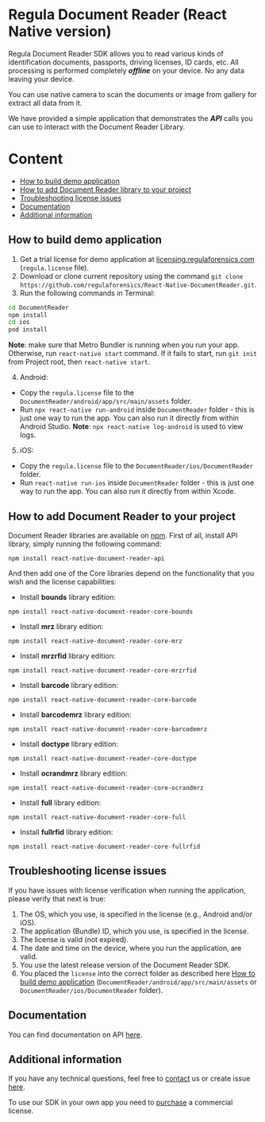 
#  Regula Document Reader (React Native version)
Regula Document Reader SDK allows you to read various kinds of identification documents, passports, driving licenses, ID cards, etc. All processing is performed completely  _**offline**_  on your device. No any data leaving your device.

You can use native camera to scan the documents or image from gallery for extract all data from it.

We have provided a simple application that demonstrates the  _**API**_  calls you can use to interact with the Document Reader Library.

# Content
* [How to build demo application](#how-to-build-demo-application)
* [How to add Document Reader library to your project](#how-to-add-document-reader-to-your-project)
* [Troubleshooting license issues](#troubleshooting-license-issues)
* [Documentation](#documentation)
* [Additional information](#additional-information)

## How to build demo application
1. Get a trial license for demo application at  [licensing.regulaforensics.com](https://licensing.regulaforensics.com/)  (`regula.license`  file).
2. Download or clone current repository using the command `git clone https://github.com/regulaforensics/React-Native-DocumentReader.git`.
3. Run the following commands in Terminal:
```bash
cd DocumentReader
npm install
cd ios
pod install
```

**Note**: make sure that Metro Bundler is running when you run your app. Otherwise, run `react-native start` command. If it fails to start, run `git init` from Project root, then `react-native start`.


4. Android:
  * Copy the `regula.license` file to the `DocumentReader/android/app/src/main/assets` folder.
  * Run `npx react-native run-android` inside `DocumentReader` folder - this is just one way to run the app. You can also run it directly from within Android Studio. **Note**: `npx react-native log-android` is used to view logs.

5. iOS:
  * Copy the `regula.license` file to the `DocumentReader/ios/DocumentReader` folder.
  * Run `react-native run-ios` inside `DocumentReader` folder - this is just one way to run the app. You can also run it directly from within Xcode.

## How to add Document Reader to your project
Document Reader libraries are available on [npm](https://www.npmjs.com/~regula).
First of all, install API library, simply running the following command:
```
npm install react-native-document-reader-api
```

And then add one of the Core libraries depend on the functionality that you wish and the license capabilities:

* Install **bounds** library edition:
```
npm install react-native-document-reader-core-bounds
```

* Install **mrz** library edition:
```
npm install react-native-document-reader-core-mrz
```

* Install **mrzrfid** library edition:
```
npm install react-native-document-reader-core-mrzrfid
```

* Install **barcode** library edition:
```
npm install react-native-document-reader-core-barcode
```

* Install **barcodemrz** library edition:
```
npm install react-native-document-reader-core-barcodemrz
```

* Install **doctype** library edition:
```
npm install react-native-document-reader-core-doctype
```

* Install **ocrandmrz** library edition:
```
npm install react-native-document-reader-core-ocrandmrz
```

* Install **full** library edition:
```
npm install react-native-document-reader-core-full
```

* Install **fullrfid** library edition:
```
npm install react-native-document-reader-core-fullrfid
```

## Troubleshooting license issues
If you have issues with license verification when running the application, please verify that next is true:
1.  The OS, which you use, is specified in the license (e.g., Android and/or iOS).
2.  The application (Bundle) ID, which you use, is specified in the license.
3. The license is valid (not expired).
4. The date and time on the device, where you run the application, are valid.
5. You use the latest release version of the Document Reader SDK.
6. You placed the  `license` into the correct folder as described here [How to build demo application](#how-to-build-demo-application) (`DocumentReader/android/app/src/main/assets` or `DocumentReader/ios/DocumentReader` folder).

## Documentation
You can find documentation on API [here](https://docs.regulaforensics.com/react-native).

## Additional information
If you have any technical questions, feel free to [contact](mailto:react.support@regulaforensics.com) us or create issue [here](https://github.com/regulaforensics/React-Native-DocumentReader/issues).

To use our SDK in your own app you need to [purchase](https://pipedrivewebforms.com/form/394a3706041290a04fbd0d18e7d7810f1841159) a commercial license.
